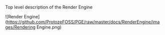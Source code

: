 Top level description of the Render Engine

![Render Engine](https://github.com/ProtozeFOSS/PGE/raw/master/docs/RenderEngine/images/Rendering Engine.png)
